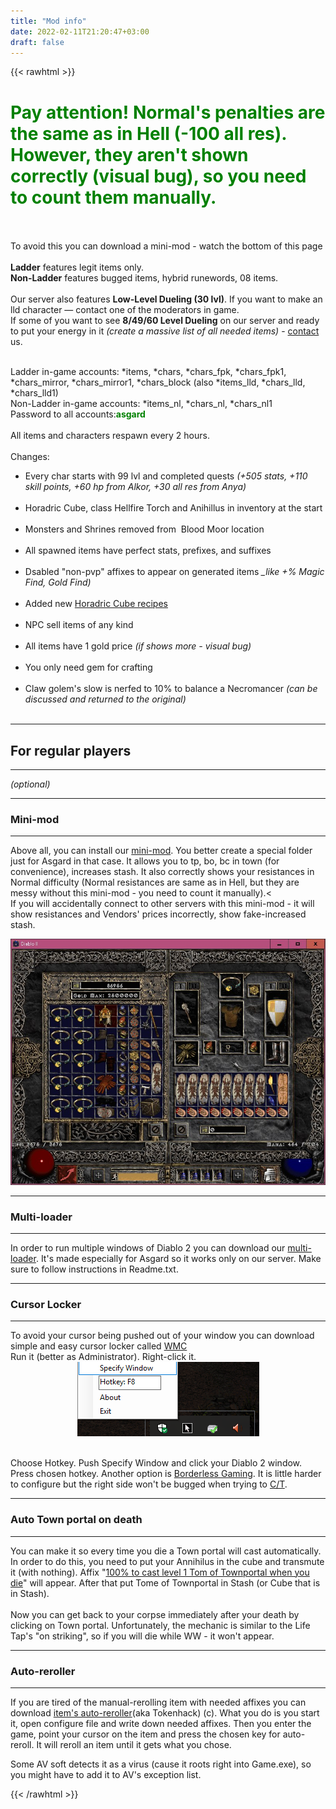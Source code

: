 ```yaml
---
title: "Mod info"
date: 2022-02-11T21:20:47+03:00
draft: false
---
```

{{< rawhtml >}}
  <p class="speshal-fancy-custom">
<h1 style= "color: green"> Pay attention!
Normal's penalties are the same as in Hell (-100 all res). <br>
However, they aren't shown correctly (visual bug), so you need to count them manually.</h1>
<br>
<br>
To avoid this you can download a mini-mod - watch the bottom of this page</span>
<br>
<br>
<b>Ladder</b> features legit items only.<br>
<b>Non-Ladder</b> features bugged items, hybrid runewords, 08 items.<br><br>
Our server also features <b>Low-Level Dueling (30 lvl)</b>. If you want to make an lld character — contact one of the moderators in game.<br>
If some of you want to see <b>8/49/60 Level Dueling</b> on our server and ready to put your energy in it <em>(create a massive list of all needed items)</em> - <a href="/contacts" rel="alternate">contact</a> us.</p> <br>
Ladder in-game accounts: *items, *chars, *chars_fpk, *chars_fpk1, *chars_mirror, *chars_mirror1,&nbsp;*chars_block (also *items_lld, *chars_lld, *chars_lld1)<br>
Non-Ladder in-game accounts: *items_nl, *chars_nl, *chars_nl1<br>
Password to all accounts:<span style="color: #008000;"><b>asgard</b></span><br><br>
All items and characters respawn every 2 hours.<br>
<br>
Changes:<br>
<ul>
<li>Every char starts with 99 lvl and completed quests <em>(+505 stats, +110 skill points, +60 hp from Alkor, +30 all res from Anya)</em></li><br>
<li>Horadric Cube, class Hellfire Torch and Anihillus in inventory at the start</li><br>
<li>Monsters and Shrines removed from &nbsp;Blood Moor location</li><br>
<li>All spawned items have perfect stats, prefixes, and&nbsp;suffixes</li><br>
<li>Dsabled "non-pvp" affixes to appear on generated items <em>_like +% Magic Find, Gold Find)</em></li><br>
<li>Added new <a href="/cube-recipes" rel="alternate">Horadric Cube recipes</a></li><br>
<li>NPC sell items of any kind</li><br>
<li>All items have 1 gold price <em>(if shows more - visual bug)</em></li><br>
<li>You only need gem for crafting</li><br>
<li>Claw golem's slow is nerfed to 10% to balance a Necromancer <em>(can be discussed and returned to the original)</em></li><br>
</ul>

<hr>
<h2>For regular players</h2>
<hr>
<em>(optional)</em>
<hr>
<h3>Mini-mod</h3>
<hr>
<p> Above all, you can install our <a href="https://drive.google.com/open?id=1kkE-i3MPE_R1qbF1K7XPgY7FZjG0A_Pe" target="_blank" rel="noopener noreferrer">mini-mod</a>. You better create a special folder just for Asgard in that case. It allows you to tp, bo, bc in town (for convenience), increases stash. It also correctly shows your resistances in Normal difficulty (Normal resistances are same as in Hell, but they are messy without this mini-mod - you need to count it manually).<<br>
If you will accidentally connect to other servers with this mini-mod - it will show resistances and Vendors' prices incorrectly, show fake-increased stash.
</p>
</div><center><img src="images/perf-inventory.png" alt="perf-inventory"></center>
<hr>
<h3> Multi-loader</h3>
<hr>
In order to run multiple windows of Diablo 2 you can download our <a href="https://drive.google.com/open?id=1jRjKdWPwPLWx5hG4q5WtDGoMhaw6jmO9" target="_blank" rel="alternate noopener noreferrer">multi-loader</a>. It's made especially for Asgard so it works only on our server. Make sure to follow instructions in Readme.txt.
<hr>
<h3>Cursor Locker</h3>
<hr>
To avoid your cursor being pushed out of your window you can download simple and easy cursor locker called <a href="http://www.dota-utilities.com/2008/11/downloads-warcraft-iiiwindows-mouse.html" target="_blank" rel="alternate noopener noreferrer">WMC</a><br>
Run it (better as Administrator). Right-click it.
<br>
<center><img src="images/wmc.png" alt="wmc"></p></center>
<br>
Choose Hotkey. Push Specify Window and click your Diablo 2 window. Press chosen hotkey.
Another option is <a href="https://www.techspot.com/downloads/7061-borderless-gaming.html" rel="alternate">Borderless Gaming</a>. It is little harder to configure but the right side won't be bugged when trying to <a href="/guides/ct" target="_blank" rel="alternate noopener noreferrer">C/T</a>.
<hr>
<h3>Auto Town portal on death</h3>
<hr>
You can make it so every time you die a Town portal will cast automatically. In order to do this, you need to put your Annihilus in the cube and transmute it (with nothing). Affix "<span style="text-decoration: underline;">100% to cast level 1 Tom of Townportal when you die</span>" will appear. After that put Tome of Townportal in Stash (or Cube that is in Stash).<br><br>
Now you can get back to your corpse immediately after your death by clicking on Town portal. Unfortunately, the mechanic is similar to the Life Tap's "on striking", so if you will die while WW - it won't appear.
<hr>
<h3>Auto-reroller</h3>
<hr>
If you are tired of the manual-rerolling item with needed affixes you can download <a href="https://drive.google.com/open?id=1u4m6qcYRDLXXiQg9hQHZ98pc48Pf6C1q" target="_blank" rel="alternate noopener noreferrer">item's auto-reroller</a>(aka Tokenhack) (c).
What you do is you start it, open configure file and write down needed affixes. Then you enter the game, point your cursor on the item and press the chosen key for auto-reroll. It will reroll an item until it gets what you chose.</p>
Some AV soft detects it as a virus (cause it roots right into Game.exe), so you might have to add it to AV's exception list.

{{< /rawhtml >}}